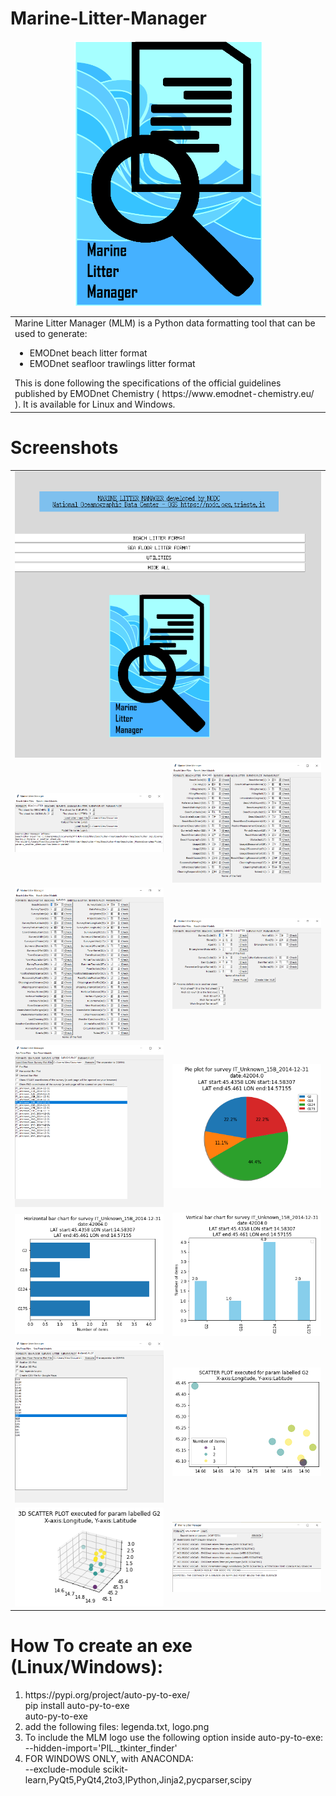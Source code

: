 # Marine-Litter-Manager

<center>
<table border ="0">
 <tr>
<img src="img/test2.png" width="300"> 
  </td>
  </tr>
 <tr>
  <td>
Marine Litter Manager (MLM) is a Python data formatting tool that can be used to generate:

   
<ul>
  <li>EMODnet beach litter format</li>
  <li>EMODnet seafloor trawlings litter format</li>
</ul>
This is done following the specifications of the official guidelines published by EMODnet Chemistry ( https://www.emodnet-chemistry.eu/ ). It is available for Linux and Windows. 
</td>
  </tr>
 </table>
</center>

# Screenshots
<center>
<table border ="0">
 <tr>
  <td colspan="2">
<img src="img/main.png" width="600">
  </td>
  </tr>
 <tr>
  <td>
<img src="img/10.png" width="300">
  </td>
  <td>
<img src="img/11.png" width="300">
  </td>
  </tr>
  <tr>
  <td>
<img src="img/12.png" width="300">
  </td>
  <td>
<img src="img/13.png" width="300">
  </td>
  </tr>
  <tr>
  <td>
<img src="img/14.png" width="300">
  </td>
  <td>
<img src="img/15.png" width="300">
  </td>
  </tr>
  <tr>
  <td>
<img src="img/16.png" width="300">
  </td>
  <td>
<img src="img/17.png" width="300">
  </td>
  </tr>
  <tr>
  <td>
<img src="img/18.png" width="300">
  </td>
  <td>
<img src="img/19.png" width="300">
  </td>
  </tr>
  <tr>
  <td>
<img src="img/20.png" width="300">
  </td>
  <td>
<img src="img/21.png" width="300">
  </td>
  </tr>
 </table>
</center>

# How To create an exe (Linux/Windows):
<ol>
<li>
https://pypi.org/project/auto-py-to-exe/
<br>
pip install auto-py-to-exe
<br>
auto-py-to-exe
</li>
<li>
add the following files: legenda.txt, logo.png
</li>
<li>
To include the MLM logo use the following option inside auto-py-to-exe:
<br>
--hidden-import='PIL._tkinter_finder'
</li>
<li>
FOR WINDOWS ONLY, with ANACONDA:
<br>
--exclude-module scikit-learn,PyQt5,PyQt4,2to3,IPython,Jinja2,pycparser,scipy
 </li>
</ol>

